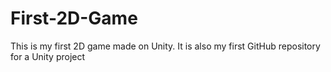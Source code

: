 # First-2D-Game
This is my first 2D game made on Unity. It is also my first GitHub repository for a Unity project

